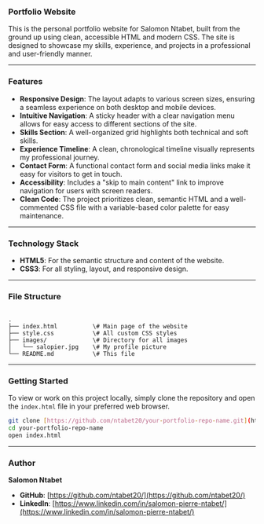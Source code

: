 ### Portfolio Website

This is the personal portfolio website for Salomon Ntabet, built from the ground up using clean, accessible HTML and modern CSS. The site is designed to showcase my skills, experience, and projects in a professional and user-friendly manner.

---

### Features

* **Responsive Design**: The layout adapts to various screen sizes, ensuring a seamless experience on both desktop and mobile devices.
* **Intuitive Navigation**: A sticky header with a clear navigation menu allows for easy access to different sections of the site.
* **Skills Section**: A well-organized grid highlights both technical and soft skills.
* **Experience Timeline**: A clean, chronological timeline visually represents my professional journey.
* **Contact Form**: A functional contact form and social media links make it easy for visitors to get in touch.
* **Accessibility**: Includes a "skip to main content" link to improve navigation for users with screen readers.
* **Clean Code**: The project prioritizes clean, semantic HTML and a well-commented CSS file with a variable-based color palette for easy maintenance.

---

### Technology Stack

* **HTML5**: For the semantic structure and content of the website.
* **CSS3**: For all styling, layout, and responsive design.

---

### File Structure

```

.
├── index.html          \# Main page of the website
├── style.css           \# All custom CSS styles
├── images/             \# Directory for all images
│   └── salopier.jpg    \# My profile picture
└── README.md           \# This file

````

---

### Getting Started

To view or work on this project locally, simply clone the repository and open the `index.html` file in your preferred web browser.

```bash
git clone [https://github.com/ntabet20/your-portfolio-repo-name.git](https://github.com/ntabet20/your-portfolio-repo-name.git)
cd your-portfolio-repo-name
open index.html
````

-----

### Author

**Salomon Ntabet**

  * **GitHub**: [https://github.com/ntabet20/](https://github.com/ntabet20/)
  * **LinkedIn**: [https://www.linkedin.com/in/salomon-pierre-ntabet/](https://www.linkedin.com/in/salomon-pierre-ntabet/)

<!-- end list -->
